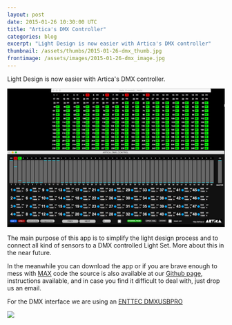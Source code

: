 ```yaml
---
layout: post
date: 2015-01-26 10:30:00 UTC
title: "Artica's DMX Controller"
categories: blog
excerpt: "Light Design is now easier with Artica's DMX controller"
thumbnail: /assets/thumbs/2015-01-26-dmx_thumb.jpg
frontimage: /assets/images/2015-01-26-dmx_image.jpg
---
```


Light Design is now easier with Artica's DMX controller.

![](/assets/images/2015-01-26-dmx_image.jpg)

The main purpose of this app is to simplify the light design process and to connect all kind of sensors to a DMX controlled Light Set. More about this in the near future.

In the meanwhile you can download the app or if you are brave enough to mess with [MAX][1] code the source is also available at our [Github page][2], instructions available, and in case you find it difficult to deal with, just drop us an email.

For the DMX interface we are using an [ENTTEC DMXUSBPRO][3]

![](https://www.enttec.com/enttec/img/products/banners/70304.jpg)

[1]: http://cycling74.com
[2]: https://github.com/artica/maxmsp_dmx_control
[3]: https://www.enttec.com/?main_menu=Products&pn=70304
